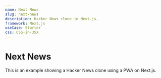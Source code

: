 ```yaml
---
name: Next News
slug: next-news
description: Hacker News clone in Next.js.
framework: Next.js
useCase: Starter
css: CSS-in-JSX
---
```


# Next News

This is an example showing a Hacker News clone using a PWA on Next.js.


